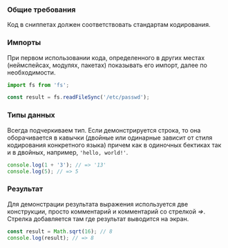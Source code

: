### Общие требования

Код в сниппетах должен соответствовать стандартам кодирования.

### Импорты

При первом использовании кода, определенного в других местах (неймспейсах, модулях, пакетах) показывать его импорт, далее по необходимости.

```javascript
import fs from 'fs';

const result = fs.readFileSync('/etc/passwd');
```

### Типы данных

Всегда подчеркиваем тип. Если демонстрируется строка, то она оборачивается в кавычки (двойные или одинарные зависит от стиля кодирования конкретного языка) причем как в одиночных бектиках так и в двойных, например, `'hello, world!'`.

```javascript
console.log(1 + '3'); // => '13'
console.log(5); // => 5
```

### Результат

Для демонстрации результата выражения используется две конструкции, просто комментарий и комментарий со стрелкой _=>_. Стрелка добавляется там где результат выводится на экран.

```javascript
const result = Math.sqrt(16); // 8
console.log(result); // => 8
```
